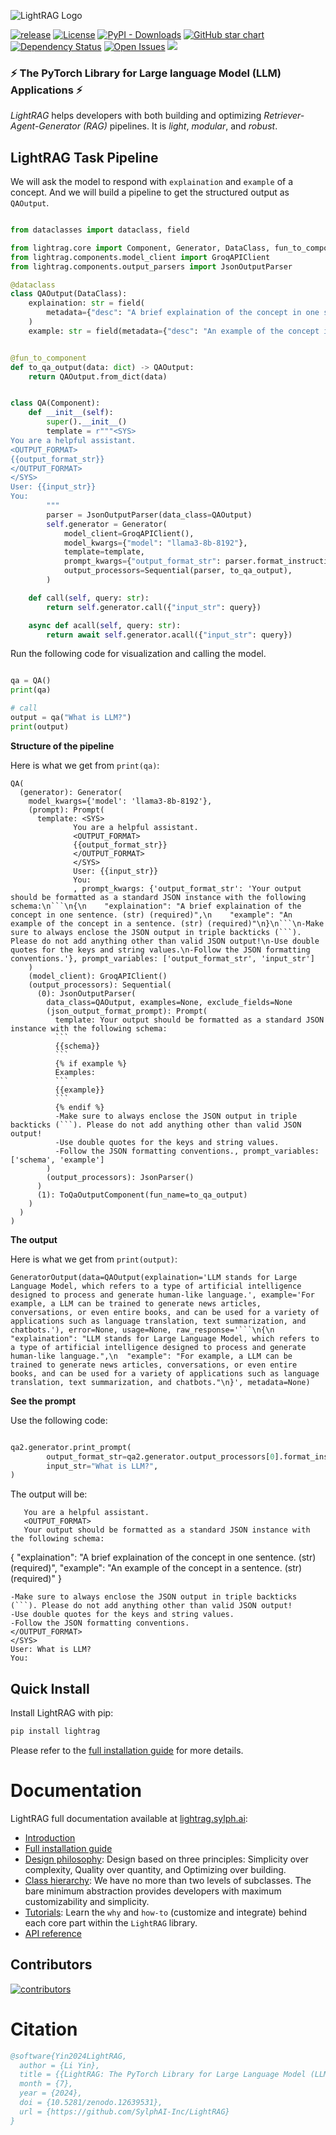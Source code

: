 ![LightRAG Logo](https://raw.githubusercontent.com/SylphAI-Inc/LightRAG/main/docs/source/_static/images/LightRAG-logo-doc.jpeg)

[![release](https://img.shields.io/github/v/release/SylphAI-Inc/LightRAG?sort=semver)](https://github.com/SylphAI-Inc/LightRAG/releases)
[![License](https://img.shields.io/github/license/SylphAI-Inc/LightRAG)](https://opensource.org/license/MIT)
[![PyPI - Downloads](https://img.shields.io/pypi/dm/lightRAG?style=flat-square)](https://pypistats.org/packages/lightRAG)
[![GitHub star chart](https://img.shields.io/github/stars/SylphAI-Inc/LightRAG?style=flat-square)](https://star-history.com/#SylphAI-Inc/LightRAG)
[![Dependency Status](https://img.shields.io/librariesio/github/SylphAI-Inc/LightRAG?style=flat-square)](https://libraries.io/github/SylphAI-Inc/LightRAG)
[![Open Issues](https://img.shields.io/github/issues-raw/SylphAI-Inc/LightRAG?style=flat-square)](https://github.com/SylphAI-Inc/LightRAG/issues)
[![](https://dcbadge.vercel.app/api/server/zt2mTPcu?compact=true&style=flat)](https://discord.gg/zt2mTPcu)


### ⚡ The PyTorch Library for Large language Model (LLM) Applications ⚡

*LightRAG* helps developers with both building and optimizing *Retriever-Agent-Generator (RAG)* pipelines.
It is *light*, *modular*, and *robust*.

<!--

**PyTorch**

```python
import torch
import torch.nn as nn

class Net(nn.Module):
   def __init__(self):
      super(Net, self).__init__()
      self.conv1 = nn.Conv2d(1, 32, 3, 1)
      self.conv2 = nn.Conv2d(32, 64, 3, 1)
      self.dropout1 = nn.Dropout2d(0.25)
      self.dropout2 = nn.Dropout2d(0.5)
      self.fc1 = nn.Linear(9216, 128)
      self.fc2 = nn.Linear(128, 10)

   def forward(self, x):
      x = self.conv1(x)
      x = self.conv2(x)
      x = self.dropout1(x)
      x = self.dropout2(x)
      x = self.fc1(x)
      return self.fc2(x)
``` -->
## LightRAG Task Pipeline


We will ask the model to respond with ``explaination`` and ``example`` of a concept. And we will build a pipeline to get the structured output as ``QAOutput``.

```python

from dataclasses import dataclass, field

from lightrag.core import Component, Generator, DataClass, fun_to_component, Sequential
from lightrag.components.model_client import GroqAPIClient
from lightrag.components.output_parsers import JsonOutputParser

@dataclass
class QAOutput(DataClass):
    explaination: str = field(
        metadata={"desc": "A brief explaination of the concept in one sentence."}
    )
    example: str = field(metadata={"desc": "An example of the concept in a sentence."})


@fun_to_component
def to_qa_output(data: dict) -> QAOutput:
    return QAOutput.from_dict(data)


class QA(Component):
    def __init__(self):
        super().__init__()
        template = r"""<SYS>
You are a helpful assistant.
<OUTPUT_FORMAT>
{{output_format_str}}
</OUTPUT_FORMAT>
</SYS>
User: {{input_str}}
You:
        """
        parser = JsonOutputParser(data_class=QAOutput)
        self.generator = Generator(
            model_client=GroqAPIClient(),
            model_kwargs={"model": "llama3-8b-8192"},
            template=template,
            prompt_kwargs={"output_format_str": parser.format_instructions()},
            output_processors=Sequential(parser, to_qa_output),
        )

    def call(self, query: str):
        return self.generator.call({"input_str": query})

    async def acall(self, query: str):
        return await self.generator.acall({"input_str": query})
```


Run the following code for visualization and calling the model.

```python

qa = QA()
print(qa)

# call
output = qa("What is LLM?")
print(output)
```

**Structure of the pipeline**

Here is what we get from ``print(qa)``:

```
QA(
  (generator): Generator(
    model_kwargs={'model': 'llama3-8b-8192'},
    (prompt): Prompt(
      template: <SYS>
              You are a helpful assistant.
              <OUTPUT_FORMAT>
              {{output_format_str}}
              </OUTPUT_FORMAT>
              </SYS>
              User: {{input_str}}
              You:
              , prompt_kwargs: {'output_format_str': 'Your output should be formatted as a standard JSON instance with the following schema:\n```\n{\n    "explaination": "A brief explaination of the concept in one sentence. (str) (required)",\n    "example": "An example of the concept in a sentence. (str) (required)"\n}\n```\n-Make sure to always enclose the JSON output in triple backticks (```). Please do not add anything other than valid JSON output!\n-Use double quotes for the keys and string values.\n-Follow the JSON formatting conventions.'}, prompt_variables: ['output_format_str', 'input_str']
    )
    (model_client): GroqAPIClient()
    (output_processors): Sequential(
      (0): JsonOutputParser(
        data_class=QAOutput, examples=None, exclude_fields=None
        (json_output_format_prompt): Prompt(
          template: Your output should be formatted as a standard JSON instance with the following schema:
          ```
          {{schema}}
          ```
          {% if example %}
          Examples:
          ```
          {{example}}
          ```
          {% endif %}
          -Make sure to always enclose the JSON output in triple backticks (```). Please do not add anything other than valid JSON output!
          -Use double quotes for the keys and string values.
          -Follow the JSON formatting conventions., prompt_variables: ['schema', 'example']
        )
        (output_processors): JsonParser()
      )
      (1): ToQaOutputComponent(fun_name=to_qa_output)
    )
  )
)
```

**The output**

Here is what we get from ``print(output)``:

```
GeneratorOutput(data=QAOutput(explaination='LLM stands for Large Language Model, which refers to a type of artificial intelligence designed to process and generate human-like language.', example='For example, a LLM can be trained to generate news articles, conversations, or even entire books, and can be used for a variety of applications such as language translation, text summarization, and chatbots.'), error=None, usage=None, raw_response='```\n{\n  "explaination": "LLM stands for Large Language Model, which refers to a type of artificial intelligence designed to process and generate human-like language.",\n  "example": "For example, a LLM can be trained to generate news articles, conversations, or even entire books, and can be used for a variety of applications such as language translation, text summarization, and chatbots."\n}', metadata=None)
```
**See the prompt**

Use the following code:

```python

qa2.generator.print_prompt(
        output_format_str=qa2.generator.output_processors[0].format_instructions(),
        input_str="What is LLM?",
)
```


The output will be:

```
   You are a helpful assistant.
   <OUTPUT_FORMAT>
   Your output should be formatted as a standard JSON instance with the following schema:
   ```
   {
      "explaination": "A brief explaination of the concept in one sentence. (str) (required)",
      "example": "An example of the concept in a sentence. (str) (required)"
   }
   ```
   -Make sure to always enclose the JSON output in triple backticks (```). Please do not add anything other than valid JSON output!
   -Use double quotes for the keys and string values.
   -Follow the JSON formatting conventions.
   </OUTPUT_FORMAT>
   </SYS>
   User: What is LLM?
   You:
```


## Quick Install

Install LightRAG with pip:

```bash
pip install lightrag
```

Please refer to the [full installation guide](https://lightrag.sylph.ai/get_started/installation.html) for more details.




# Documentation

LightRAG full documentation available at [lightrag.sylph.ai](https://lightrag.sylph.ai/):

- [Introduction](https://lightrag.sylph.ai/)
- [Full installation guide](https://lightrag.sylph.ai/get_started/installation.html)
- [Design philosophy](https://lightrag.sylph.ai/developer_notes/lightrag_design_philosophy.html): Design based on three principles: Simplicity over complexity, Quality over quantity, and Optimizing over building.
- [Class hierarchy](https://lightrag.sylph.ai/developer_notes/class_hierarchy.html): We have no more than two levels of subclasses. The bare minimum abstraction provides developers with maximum customizability and simplicity.
- [Tutorials](https://lightrag.sylph.ai/developer_notes/index.html): Learn the `why` and `how-to` (customize and integrate) behind each core part within the `LightRAG` library.
- [API reference](https://lightrag.sylph.ai/apis/index.html)




## Contributors

[![contributors](https://contrib.rocks/image?repo=SylphAI-Inc/LightRAG&max=2000)](https://github.com/SylphAI-Inc/LightRAG/graphs/contributors)

# Citation

```bibtex
@software{Yin2024LightRAG,
  author = {Li Yin},
  title = {{LightRAG: The PyTorch Library for Large Language Model (LLM) Applications}},
  month = {7},
  year = {2024},
  doi = {10.5281/zenodo.12639531},
  url = {https://github.com/SylphAI-Inc/LightRAG}
}
```
